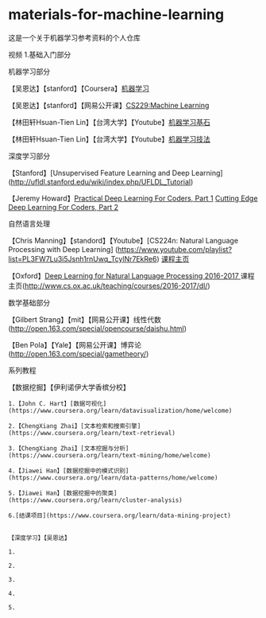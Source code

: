# materials-for-machine-learning
这是一个关于机器学习参考资料的个人仓库

视频
1.基础入门部分

   机器学习部分
   
  【吴恩达】【stanford】【Coursera】[机器学习](https://www.coursera.org/learn/machine-learning)
  
  【吴恩达】【stanford】【网易公开课】[CS229:Machine Learning](http://open.163.com/special/opencourse/machinelearning.html)

  【林田轩Hsuan-Tien Lin】【台湾大学】【Youtube】[机器学习基石](https://www.youtube.com/watch?v=nQvpFSMPhr0&list=PLXVfgk9fNX2I7tB6oIINGBmW50rrmFTqf)

  【林田轩Hsuan-Tien Lin】【台湾大学】【Youtube】[机器学习技法](https://www.youtube.com/playlist?list=PLXVfgk9fNX2IQOYPmqjqWsNUFl2kpk1U2)

 
  深度学习部分
  
  【Stanford】[Unsupervised Feature Learning and Deep Learning] (http://ufldl.stanford.edu/wiki/index.php/UFLDL_Tutorial)

  【Jeremy Howard】[Practical Deep Learning For Coders, Part 1](http://course.fast.ai/index.html) [Cutting Edge Deep Learning For Coders, Part 2](http://course.fast.ai/part2.html)

  自然语言处理
  
  【Chris Manning】【standord】【Youtube】[CS224n: Natural Language Processing with Deep Learning] (https://www.youtube.com/playlist?list=PL3FW7Lu3i5Jsnh1rnUwq_TcylNr7EkRe6) [课程主页](http://web.stanford.edu/class/cs224n/)

  【Oxford】[Deep Learning for Natural Language Processing  2016-2017 ](https://github.com/oxford-cs-deepnlp-2017/lectures) 课程主页(http://www.cs.ox.ac.uk/teaching/courses/2016-2017/dl/)

  

 数学基础部分
 
  【Gilbert Strang】【mit】【网易公开课】线性代数(http://open.163.com/special/opencourse/daishu.html)
  
  【Ben Pola】【Yale】【网易公开课】博弈论(http://open.163.com/special/gametheory/)


  系列教程
  
  【数据挖掘】【伊利诺伊大学香槟分校】
  
  	1.【John C. Hart】[数据可视化](https://www.coursera.org/learn/datavisualization/home/welcome)
   
  	2.【ChengXiang Zhai】[文本检索和搜索引擎](https://www.coursera.org/learn/text-retrieval)
   
  	3.【ChengXiang Zhai】[文本挖掘与分析](https://www.coursera.org/learn/text-mining/home/welcome)
   
  	4.【Jiawei Han】[数据挖掘中的模式识别](https://www.coursera.org/learn/data-patterns/home/welcome)
   
  	5.【Jiawei Han】[数据挖掘中的聚类](https://www.coursera.org/learn/cluster-analysis)
   
  	6.[结课项目](https://www.coursera.org/learn/data-mining-project)


  	【深度学习】【吴恩达】

  	1.

  	2.

  	3.

  	4.

  	5.
  	
   
   
